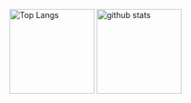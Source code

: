 <p align="left"> 
  <img alt="Top Langs" height="150px" src="https://github-readme-stats.vercel.app/api/top-langs/?username=keishibuki&layout=compact&show_icons=true&theme=highcontrast" />
  <img alt="github stats" height="150px" src="https://github-readme-stats.vercel.app/api?username=keishibuki&theme=highcontrast&show_icons=ture" />
</p>

<!--
**keishibuki/keishibuki** is a ✨ _special_ ✨ repository because its `README.md` (this file) appears on your GitHub profile.

Here are some ideas to get you started:

- 🔭 I’m currently working on ...
- 🌱 I’m currently learning ...
- 👯 I’m looking to collaborate on ...
- 🤔 I’m looking for help with ...
- 💬 Ask me about ...
- 📫 How to reach me: ...
- 😄 Pronouns: ...
- ⚡ Fun fact: ...
-->
